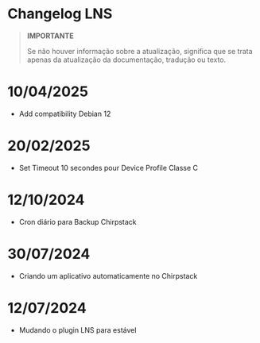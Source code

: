 # Changelog LNS

>**IMPORTANTE**
>
>Se não houver informação sobre a atualização, significa que se trata apenas da atualização da documentação, tradução ou texto.

# 10/04/2025

- Add compatibility Debian 12

# 20/02/2025

- Set Timeout 10 secondes pour Device Profile Classe C

# 12/10/2024

- Cron diário para Backup Chirpstack

# 30/07/2024

- Criando um aplicativo automaticamente no Chirpstack

# 12/07/2024

- Mudando o plugin LNS para estável